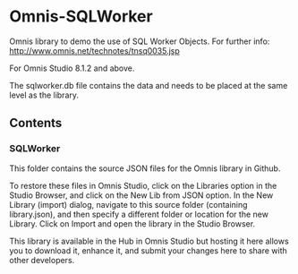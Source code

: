 # Omnis-SQLWorker
Omnis library to demo the use of SQL Worker Objects.
For further info:
http://www.omnis.net/technotes/tnsq0035.jsp

For Omnis Studio 8.1.2 and above.

The sqlworker.db file contains the data and needs to be placed at the same level as the library.

## Contents
### SQLWorker
This folder contains the source JSON files for the Omnis library in Github. 

To restore these files in Omnis Studio, click on the Libraries option in the Studio Browser, and click on the New Lib from JSON option. In the New Library (import) dialog, navigate to this source folder (containing library.json), and then specify a different folder or location for the new Library. Click on Import and open the library in the Studio Browser. 

This library is available in the Hub in Omnis Studio but hosting it here allows you to download it, enhance it, and submit your changes here to share with other developers. 

